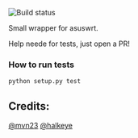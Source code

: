 ![Build status](https://travis-ci.org/kennedyshead/aioasuswrt/settings#)

Small wrapper for asuswrt.

Help neede for tests, just open a PR!

### How to run tests

`python setup.py test`

## Credits:
[@mvn23](https://github.com/mvn23)
[@halkeye](https://github.com/halkeye)
